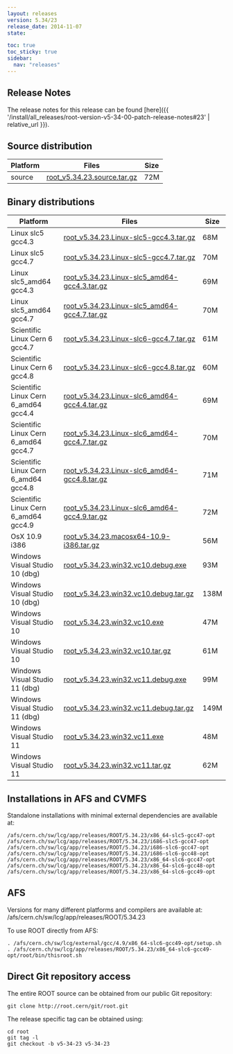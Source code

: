 ```yaml
---
layout: releases
version: 5.34/23
release_date: 2014-11-07
state:

toc: true
toc_sticky: true
sidebar:
  nav: "releases"
---
```



## Release Notes

The release notes for this release can be found [here]({{ '/install/all_releases/root-version-v5-34-00-patch-release-notes#23' | relative_url }}).

## Source distribution

| Platform       | Files | Size |
|-----------|-------|-----|
| source | [root_v5.34.23.source.tar.gz](https://root.cern/download/root_v5.34.23.source.tar.gz) |  72M |


## Binary distributions

| Platform       | Files | Size |
|-----------|-------|-----|
| Linux slc5 gcc4.3 | [root_v5.34.23.Linux-slc5-gcc4.3.tar.gz](https://root.cern/download/root_v5.34.23.Linux-slc5-gcc4.3.tar.gz) |  68M |
| Linux slc5 gcc4.7 | [root_v5.34.23.Linux-slc5-gcc4.7.tar.gz](https://root.cern/download/root_v5.34.23.Linux-slc5-gcc4.7.tar.gz) |  70M |
| Linux slc5_amd64 gcc4.3 | [root_v5.34.23.Linux-slc5_amd64-gcc4.3.tar.gz](https://root.cern/download/root_v5.34.23.Linux-slc5_amd64-gcc4.3.tar.gz) |  69M |
| Linux slc5_amd64 gcc4.7 | [root_v5.34.23.Linux-slc5_amd64-gcc4.7.tar.gz](https://root.cern/download/root_v5.34.23.Linux-slc5_amd64-gcc4.7.tar.gz) |  70M |
| Scientific Linux Cern 6 gcc4.7 | [root_v5.34.23.Linux-slc6-gcc4.7.tar.gz](https://root.cern/download/root_v5.34.23.Linux-slc6-gcc4.7.tar.gz) |  61M |
| Scientific Linux Cern 6 gcc4.8 | [root_v5.34.23.Linux-slc6-gcc4.8.tar.gz](https://root.cern/download/root_v5.34.23.Linux-slc6-gcc4.8.tar.gz) |  60M |
| Scientific Linux Cern 6_amd64 gcc4.4 | [root_v5.34.23.Linux-slc6_amd64-gcc4.4.tar.gz](https://root.cern/download/root_v5.34.23.Linux-slc6_amd64-gcc4.4.tar.gz) |  69M |
| Scientific Linux Cern 6_amd64 gcc4.7 | [root_v5.34.23.Linux-slc6_amd64-gcc4.7.tar.gz](https://root.cern/download/root_v5.34.23.Linux-slc6_amd64-gcc4.7.tar.gz) |  70M |
| Scientific Linux Cern 6_amd64 gcc4.8 | [root_v5.34.23.Linux-slc6_amd64-gcc4.8.tar.gz](https://root.cern/download/root_v5.34.23.Linux-slc6_amd64-gcc4.8.tar.gz) |  71M |
| Scientific Linux Cern 6_amd64 gcc4.9 | [root_v5.34.23.Linux-slc6_amd64-gcc4.9.tar.gz](https://root.cern/download/root_v5.34.23.Linux-slc6_amd64-gcc4.9.tar.gz) |  72M |
| OsX 10.9 i386 | [root_v5.34.23.macosx64-10.9-i386.tar.gz](https://root.cern/download/root_v5.34.23.macosx64-10.9-i386.tar.gz) |  56M |
| Windows Visual Studio 10 (dbg) | [root_v5.34.23.win32.vc10.debug.exe](https://root.cern/download/root_v5.34.23.win32.vc10.debug.exe) |  93M |
| Windows Visual Studio 10 (dbg) | [root_v5.34.23.win32.vc10.debug.tar.gz](https://root.cern/download/root_v5.34.23.win32.vc10.debug.tar.gz) | 138M |
| Windows Visual Studio 10 | [root_v5.34.23.win32.vc10.exe](https://root.cern/download/root_v5.34.23.win32.vc10.exe) |  47M |
| Windows Visual Studio 10 | [root_v5.34.23.win32.vc10.tar.gz](https://root.cern/download/root_v5.34.23.win32.vc10.tar.gz) |  61M |
| Windows Visual Studio 11 (dbg) | [root_v5.34.23.win32.vc11.debug.exe](https://root.cern/download/root_v5.34.23.win32.vc11.debug.exe) |  99M |
| Windows Visual Studio 11 (dbg) | [root_v5.34.23.win32.vc11.debug.tar.gz](https://root.cern/download/root_v5.34.23.win32.vc11.debug.tar.gz) | 149M |
| Windows Visual Studio 11 | [root_v5.34.23.win32.vc11.exe](https://root.cern/download/root_v5.34.23.win32.vc11.exe) |  48M |
| Windows Visual Studio 11 | [root_v5.34.23.win32.vc11.tar.gz](https://root.cern/download/root_v5.34.23.win32.vc11.tar.gz) |  62M |



## Installations in AFS and CVMFS
Standalone installations with minimal external dependencies are available at:
~~~
/afs/cern.ch/sw/lcg/app/releases/ROOT/5.34.23/x86_64-slc5-gcc47-opt
/afs/cern.ch/sw/lcg/app/releases/ROOT/5.34.23/i686-slc5-gcc47-opt
/afs/cern.ch/sw/lcg/app/releases/ROOT/5.34.23/i686-slc6-gcc47-opt
/afs/cern.ch/sw/lcg/app/releases/ROOT/5.34.23/i686-slc6-gcc48-opt
/afs/cern.ch/sw/lcg/app/releases/ROOT/5.34.23/x86_64-slc6-gcc47-opt
/afs/cern.ch/sw/lcg/app/releases/ROOT/5.34.23/x86_64-slc6-gcc48-opt
/afs/cern.ch/sw/lcg/app/releases/ROOT/5.34.23/x86_64-slc6-gcc49-opt
~~~

## AFS
Versions for many different platforms and compilers are available at:
/afs/cern.ch/sw/lcg/app/releases/ROOT/5.34.23

To use ROOT directly from AFS:
~~~
. /afs/cern.ch/sw/lcg/external/gcc/4.9/x86_64-slc6-gcc49-opt/setup.sh
. /afs/cern.ch/sw/lcg/app/releases/ROOT/5.34.23/x86_64-slc6-gcc49-opt/root/bin/thisroot.sh
~~~

## Direct Git repository access
The entire ROOT source can be obtained from our public Git repository:

~~~
git clone http://root.cern/git/root.git
~~~
The release specific tag can be obtained using:
~~~
cd root
git tag -l
git checkout -b v5-34-23 v5-34-23
~~~
